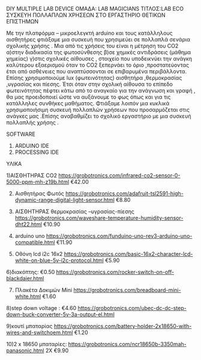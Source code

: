 DIY MULTIPLE LAB DEVICE
ΟΜΑΔΑ: LAB MAGICIANS
ΤΙΤΛΟΣ:LAB ECO  
ΣΥΣΚΕΥΗ ΠΟΛΛΑΠΛΩΝ ΧΡΗΣΕΩΝ ΣΤΟ ΕΡΓΑΣΤΗΡΙΟ ΘΕΤΙΚΩΝ ΕΠΙΣΤΗΜΩΝ

Με την πλατφόρμα – μικροελεγκτή  arduino και τους κατάλληλους αισθητήρες  φτιάξαμε μια συσκευή που χρησιμεύει σε πολλαπλά σενάρια  σχολικής χρήσης .
Μια από τις χρήσεις του είναι η μέτρηση του CO2 α)στην διαδικασία της φωτοσύνθεσης β)σε χημικές αντιδράσεις (μάθημα χημείας) 
γ)στις σχολικές αίθουσες , στοιχείο που υποδεικνύει την ανάγκη καλύτερου εξαερισμού  όταν το CO2 ξεπερνάει το όριο ,προστατεύοντας έτσι από ασθένειες που αναπτύσσονται σε επιβαρυμένα περιβάλλοντα.
Επίσης χρησιμοποιούμε lux (φωτεινότητας) αισθητήρα ,θερμοκρασίας ,υγρασίας και πίεσης.
Έτσι όταν στην σχολική αίθουσα το επίπεδο φωτεινότητας πέφτει κάτω από το αναγκαίο για την ανάγνωση και γραφή , θα μας προειδοποιεί ώστε να αυξάνουμε το φως όπως και για τις κατάλληλες συνθήκες μαθήματος.
Φτιάξαμε λοιπόν μια κυκλικά χρησιμοποιήσιμη συσκευή πολλαπλών χρήσεων που προσαρμόζεται στις ανάγκες μας .Επίσης αναβαθμίζει το σχολικό εργαστήριο με μια συσκευή πολλαπλής χρήσης .

SOFTWARE 
1)    ARDUINO IDE 
2)    PROCESSING IDE

ΥΛΙΚΑ

1)ΑΙΣΘΗΤΗΡΑΣ CO2
https://grobotronics.com/infrared-co2-sensor-0-5000-ppm-mh-z19b.html
€42.00

2) Αισθητήρας Φωτός
https://grobotronics.com/adafruit-tsl2591-high-dynamic-range-digital-light-sensor.html
€8.80

3)    ΑΙΣΘΗΤΗΡΑΣ θερμοκρασίας –υγρασίας-πίεσης                                                              
https://grobotronics.com/waveshare-temperature-humidity-sensor-dht22.html
 €10.90

4) arduino uno
https://grobotronics.com/funduino-uno-rev3-arduino-uno-compatible.html
€11.90

5) Οθόνη lcd i2c 16x2
https://grobotronics.com/basic-16x2-character-lcd-white-on-blue-5v-i2c-protocol.html
€5.90

6)διακόπτης: €0.50 
 https://grobotronics.com/rocker-switch-on-off-blackdaier.html

7) Πλακέτα Δοκιμών Mini
 https://grobotronics.com/breadboard-mini-white.html
€1.60

8)step down voltage : €4.60
https://grobotronics.com/ubec-dc-dc-step-down-buck-converter-5v-3a-output-el.html

9)κουτί μπαταρίας
https://grobotronics.com/battery-holder-2x18650-with-wires-and-switchoem.html
€1.20

10)2 x 18650 μπαταρίες: https://grobotronics.com/ncr18650b-3350mah-panasonic.html
2X €9.90

   
